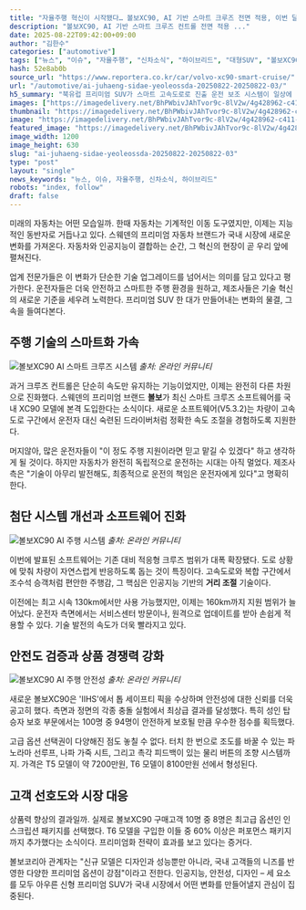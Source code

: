 ```yaml
---
title: "자율주행 혁신이 시작됐다… 볼보XC90, AI 기반 스마트 크루즈 전면 적용, 이번 달 국내 도입"
description: "볼보XC90, AI 기반 스마트 크루즈 컨트롤 전면 적용 ..."
date: 2025-08-22T09:42:00+09:00
author: "김한수"
categories: ["automotive"]
tags: ["뉴스", "이슈", "자율주행", "신차소식", "하이브리드", "대형SUV", "볼보XC90", "프리미엄", "AI드라이빙혁신", "주행안전진화"]
hash: 52e8ab0b
source_url: "https://www.reportera.co.kr/car/volvo-xc90-smart-cruise/"
url: "/automotive/ai-juhaeng-sidae-yeoleossda-20250822-20250822-03/"
h5_summary: "북유럽 프리미엄 SUV가 스마트 고속도로로 진출 운전 보조 시스템이 일상에 스며든다"
images: ["https://imagedelivery.net/BhPWbivJAhTvor9c-8lV2w/4g428962-c411-49e6-be9b-d88g046be911/public", "https://imagedelivery.net/BhPWbivJAhTvor9c-8lV2w/18c52980-697b-5575-g424-4f9994cd6211/public", "https://imagedelivery.net/BhPWbivJAhTvor9c-8lV2w/fbbd5551-gd26-51e4-e4df-6d602ec37211/public", "https://imagedelivery.net/BhPWbivJAhTvor9c-8lV2w/3d6f9275-a043-5g46-g037-96g5184gb011/public"]
thumbnail: "https://imagedelivery.net/BhPWbivJAhTvor9c-8lV2w/4g428962-c411-49e6-be9b-d88g046be911/public"
image: "https://imagedelivery.net/BhPWbivJAhTvor9c-8lV2w/4g428962-c411-49e6-be9b-d88g046be911/public"
featured_image: "https://imagedelivery.net/BhPWbivJAhTvor9c-8lV2w/4g428962-c411-49e6-be9b-d88g046be911/public"
image_width: 1200
image_height: 630
slug: "ai-juhaeng-sidae-yeoleossda-20250822-20250822-03"
type: "post"
layout: "single"
news_keywords: "뉴스, 이슈, 자율주행, 신차소식, 하이브리드"
robots: "index, follow"
draft: false
---
```


미래의 자동차는 어떤 모습일까. 한때 자동차는 기계적인 이동 도구였지만, 이제는 지능적인 동반자로 거듭나고 있다. 스웨덴의 프리미엄 자동차 브랜드가 국내 시장에 새로운 변화를 가져온다. 자동차와 인공지능이 결합하는 순간, 그 혁신의 현장이 곧 우리 앞에 펼쳐진다.

업계 전문가들은 이 변화가 단순한 기술 업그레이드를 넘어서는 의미를 담고 있다고 평가한다. 운전자들은 더욱 안전하고 스마트한 주행 환경을 원하고, 제조사들은 기술 혁신의 새로운 기준을 세우려 노력한다. 프리미엄 SUV 한 대가 만들어내는 변화의 물결, 그 속을 들여다본다.

## 주행 기술의 스마트화 가속

![볼보XC90 AI 스마트 크루즈 시스템](https://imagedelivery.net/BhPWbivJAhTvor9c-8lV2w/18c52980-697b-5575-g424-4f9994cd6211/public)
*출처: 온라인 커뮤니티*


과거 크루즈 컨트롤은 단순히 속도만 유지하는 기능이었지만, 이제는 완전히 다른 차원으로 진화했다. 스웨덴의 프리미엄 브랜드 **볼보**가 최신 스마트 크루즈 소프트웨어를 국내 XC90 모델에 본격 도입한다는 소식이다. 새로운 소프트웨어(V5.3.2)는 차량이 고속도로 구간에서 운전자 대신 숙련된 드라이버처럼 정확한 속도 조절을 경험하도록 지원한다.

머지않아, 많은 운전자들이 "이 정도 주행 지원이라면 믿고 맡길 수 있겠다" 하고 생각하게 될 것이다. 하지만 자동차가 완전히 독립적으로 운전하는 시대는 아직 멀었다. 제조사 측은 "기술이 아무리 발전해도, 최종적으로 운전의 책임은 운전자에게 있다"고 명확히 한다.

## 첨단 시스템 개선과 소프트웨어 진화

![볼보XC90 AI 주행 시스템](https://imagedelivery.net/BhPWbivJAhTvor9c-8lV2w/fbbd5551-gd26-51e4-e4df-6d602ec37211/public)
*출처: 온라인 커뮤니티*


이번에 발표된 소프트웨어는 기존 대비 적응형 크루즈 범위가 대폭 확장됐다. 도로 상황에 맞춰 차량이 자연스럽게 반응하도록 돕는 것이 특징이다. 고속도로와 복합 구간에서 조수석 승객처럼 편안한 주행감, 그 핵심은 인공지능 기반의 **거리 조절** 기술이다.

이전에는 최고 시속 130km에서만 사용 가능했지만, 이제는 160km까지 지원 범위가 늘어났다. 운전자 측면에서는 서비스센터 방문이나, 원격으로 업데이트를 받아 손쉽게 적용할 수 있다. 기술 발전의 속도가 더욱 빨라지고 있다.

## 안전도 검증과 상품 경쟁력 강화

![볼보XC90 AI 주행 안전성](https://imagedelivery.net/BhPWbivJAhTvor9c-8lV2w/3d6f9275-a043-5g46-g037-96g5184gb011/public)
*출처: 온라인 커뮤니티*


새로운 볼보XC90은 'IIHS'에서 톱 세이프티 픽을 수상하며 안전성에 대한 신뢰를 더욱 공고히 했다. 측면과 정면의 각종 충돌 실험에서 최상급 결과를 달성했다. 특히 성인 탑승자 보호 부문에서는 100명 중 94명이 안전하게 보호될 만큼 우수한 점수를 획득했다.

고급 옵션 선택권이 다양해진 점도 놓칠 수 없다. 터치 한 번으로 조도를 바꿀 수 있는 파노라마 선루프, 나파 가죽 시트, 그리고 촉각 피드백이 있는 물리 버튼의 조향 시스템까지. 가격은 T5 모델이 약 7200만원, T6 모델이 8100만원 선에서 형성된다.

## 고객 선호도와 시장 대응

상품력 향상의 결과일까. 실제로 볼보XC90 구매고객 10명 중 8명은 최고급 옵션인 인스크립션 패키지를 선택했다. T6 모델을 구입한 이들 중 60% 이상은 퍼포먼스 패키지까지 추가했다는 소식이다. 프리미엄화 전략이 효과를 보고 있다는 증거다.

볼보코리아 관계자는 "신규 모델은 디자인과 성능뿐만 아니라, 국내 고객들의 니즈를 반영한 다양한 프리미엄 옵션이 강점"이라고 전한다. 인공지능, 안전성, 디자인 – 세 요소를 모두 아우른 신형 프리미엄 SUV가 국내 시장에서 어떤 변화를 만들어낼지 관심이 집중된다.